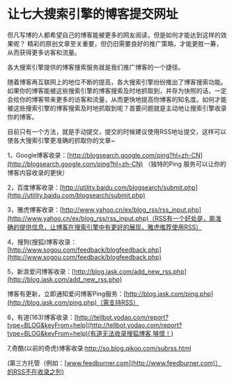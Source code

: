 # 让七大搜索引擎的博客提交网址

但凡写博的人都希望自己的博客能被更多的网友阅读，但是如何才能达到这样的效果呢？ 精彩的原创文章至关重要，但仍旧需要良好的推广策略，才能更胜一筹，从而获得更多访客和流量。

各大搜索引擎提供的博客搜索服务就是我们推广博客的一个捷径。

随着博客再互联网上的地位不断的提高，各大搜索引擎纷纷推出了博客搜索功能。如果你的博客能被这些搜索引擎的博客搜索及时地抓取到，并存为快照的话，一定会给你的博客带来更多的访客和流量，从而更快地提高你博客的知名度。如何才能被这些搜索引擎的博客搜索及时地抓取到呢？首要问题就是主动地让搜索引擎收录你的博客。

目前只有一个方法，就是手动提交，提交的时候建议使用RSS地址提交，这样可以使各大搜索引擎更准确的抓取你的文章~

1，Google博客收录：[http://blogsearch.google.com/ping?hl=zh-CN](http://blogsearch.google.com/ping?hl=zh-CN) （独特的Ping 服务可以让你的博客内容收录的更快）

2，百度博客收录：[http://utility.baidu.com/blogsearch/submit.php](http://utility.baidu.com/blogsearch/submit.php)

3，雅虎博客收录：[http://www.yahoo.cn/ex/blog_rss/rss_input.php](http://www.yahoo.cn/ex/blog_rss/rss_input.php)（RSS有一个好处是，能准确的提供信息，让博客在搜索引擎中有更好的展现，雅虎推荐使用RSS）

4，搜狗(搜狐)博客收录：[http://www.sogou.com/feedback/blogfeedback.php](http://www.sogou.com/feedback/blogfeedback.php)

5，新浪爱问博客收录：[http://blog.iask.com/add_new_rss.php](http://blog.iask.com/add_new_rss.php)

博客有更新，立即通知爱问博客Ping服务：[http://blog.iask.com/ping.php](http://blog.iask.com/ping.php)（需支持RSS）

6，有道(163)博客收录：[http://tellbot.yodao.com/report?type=BLOG&keyFrom=help](http://tellbot.yodao.com/report?type=BLOG&keyFrom=help)(有道无法收录搜狐博客,够恨！)

7,奇酷(以前的奇虎)博客收录:http://so.blog.qikoo.com/subrss.html

(第三方托管（例如：[www.feedburner.com](http://www.feedburner.com)）的RSS不在收录之列)


